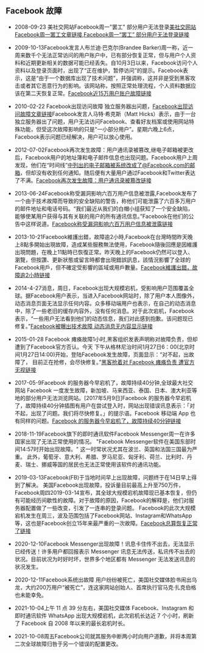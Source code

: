 ## Facebook 故障

-  2008-09-23  美社交网站Facebook周一"罢工" 部分用户无法登录[美社交网站Facebook周一罢工文章链接](http://www.chinanews.com/it/hlwxw/news/2008/09-23/1390493.shtml),[Facebook周一“罢工” 部分用户无法登录链接](https://news.pconline.com.cn/itnews/nw/0809/1427105.html)
-  2009-10-13Facebook发言人布兰迪·巴克尔(Brandee Barker)周一称，近一周来数千个无法正常访问的用户账户中，已有部分恢复正常，但与用户个人资料和近期更新相关的数据可能已经丢失。自10月3日以来，Facebook访问个人资料以及登录页面时，出现了“正在维护，暂停访问”的提示。Facebook表示，这是“由于一个数据库出现了技术问题”，并强调称，这并非是受到黑客攻击或者其它恶意行为的影响。该网站称，按照正常处理流程，个人资料数据应该在第二天恢复正常。[Facebook近15万用户账户故障链接](http://www.ccidcom.com/hulianwang/20091013/5es86MLknXNxN9Fo.html)
-  2010-02-22  Facebook出现访问故障 独立服务器出问题，[Facebook出现访问故障文章链接](https://tech.china.com/zh_cn/news/net/international/11066128/20100222/15823326.html)Facebook发言人马特·希克斯（Matt Hicks）表示，由于一台独立服务器出了问题，用户无法访问Facebook、查看好友档案或使用网站特殊功能，但受这次故障影响的只是“一小部分用户”。星期六晚上6点，Facebook表示问题已经解决，用户可以放心使用。
-  2012-07-02Facebook再次发生故障：用户通讯录被篡改,继电子邮箱被更改后，Facebook用户的地址簿和电子邮件信息也出现问题。Facebook用户上周发现，他们在“时间线”中列出的电子邮箱被系统改成了@Facebook.com的邮箱，但却没有收到任何通知。随后便有大量用户通过Facebook和Twitter表达了不满。[Facebook再次发生故障：用户通讯录被篡改链接](https://aqzt.com/bubble/12245.html)
-   2013-06-24Facebook称受漏洞影响六百万用户信息被泄露,Facebook发布了一个由于技术故障而导致的安全缺陷的警告，称他们可能泄露了六百多万用户的邮件地址和电话号码。“我们最近从我们的白帽小组获知了一个安全缺陷，能够使某用户获得与其有关联的用户的所有通讯信息。”Facebook在他们的公告中这样说道。[Facebook称受漏洞影响六百万用户信息被泄露链接](https://netsecurity.51cto.com/art/201306/400240.htm)

-   2013-10-21Facebook維護出錯，故障逾2小時,Facebook在台灣時間昨天晚上8點多開始出現故障，造成某些服務無法使用，Facebook隨後回應是因維護出現問題，在晚上11點時已恢復正常。昨天晚上的Facebook仍然可以登入、瀏覽，但按讚、更新狀態或留言時都會出現錯誤訊息，該情況影響了全球的Facebook用戶，但不確定受影響的區域或用戶數量。[Facebook維護出錯，故障逾2小時链接](https://ithome.com.tw/news/83286)


-  2014-4-27消息，周日，Facebook出现大规模宕机，受影响用户范围覆盖全球。据Facebook用户表示，当进入Facebook网站时，除了用户本人图像外，动态消息页面无法显示任何内容。众多移动端用户也表示，在自己的动态消息中，除了一些老旧的缓存内容外，没有任何消息。对于此次宕机，Facebook表示，“一些用户无法看到他们的动态信息，我们对此感到抱歉。该问题现已修复。”[Facebook被曝出技术故障 动态消息无内容显示链接](https://tech.qq.com/a/20140428/001805.htm)
-  2015-01-28  Facebook 瘫痪故障1小时,黑客组织发表声明称对故障负责，但却遭到了Facebook官方否认。今天 下午从格林尼治时间1月27日6：00(北京时间1月27日14:00)开始，登陆Facebook发生故障，页面显示：“对不起，出故障了， 目前正在抢修，会尽快修复。”[黑客抢着对 Facebook 瘫痪负责 遭官方无视链接](https://www.oschina.net/news/59178/hacker-response-to-facebook-fault)
-  2017-05-9Facebook 的服务器今早宕机了，故障持续40分钟,全球最大社交网站 Facebook 一度发生故障，新加坡、马来西亚、泰国、日本、澳大利亚等地的部分用户无法浏览网站。[2017年5月9日]Facebook 的服务器今早宕机了，故障持续40分钟插图有用户在尝试登入时，网站出现错误讯息表示：「对不起，出现了问题。我们将尽快修复。」的提示语。Facebook 移动端 App 也有同样的问题。[Facebook 的服务器今早宕机了，故障持续40分钟链接](http://www.yunweipai.com/16188.html)
-  2018-11-19Facebook旗下的即时通讯软件Facebook Messenger周一在许多国家出现了无法正常使用的情况。 "Facebook Messenger软件在美国东部时间14:57时开始出现故障。" 这一时常状况尤其在波兰、英国和法国三国最为严重。 此外，葡萄牙、意大利、希腊、罗马尼亚、匈牙利、荷兰、比利时、丹麦、瑞士、挪威等国的居民也无法正常使用该软件的通讯功能。
-  2019-03-13Facebook(FB)于当地时间早上出现故障，问题终于在14日早上得到了解决。 美国Facebook出现故障，投诉量目前最高上升至750万件，Facebook周四2019-03-14宣布，其全球大规模宕机故障现已基本恢复，但仍有可能经历间歇性的故障。对于故障的原因，Facebook的解释是，他们对服务器配置做了一些改变，引发了一连串的登录问题。 Facebook的此次大规模宕机发生在周三，波及范围包括了Facebook网站、Instagram和WhatsApp等，这也是Facebook创立15年来最严重的一次故障。[Facebook总算恢复正常了链接](http://www.it-times.com.cn/a/hulianwang/2019/0314/26641.html)
-  2020-12-10Facebook Messenger出现故障！讯息卡住传不出去，无法显示已经传送！许多用户都回报表示 Messenger 讯息无法传送，私讯传不出去的状况。目前状况为时好时坏，世界多个地区都有 Messenger 无法发送讯息的状况发生。
-  2020-12-11Facebook系统出故障 用户纷纷被死亡，美国社交媒体脸书闹出乌龙，大约200万用户“被死亡”，连这家网站创始人、首席执行官马克·扎克伯格也未能幸免。
-  2021-10-04上午 11 点 39 分左右，美国社交媒体 Facebook、Instagram 和即时通讯软件 WhatsApp 出现大规模宕机，此次宕机长达近 7 个小时，刷新了 Facebook 自 2008 年以来的最长宕机时长。
-  2021-10-08周五Facebook公司就其服务中断两小时向用户道歉，并将本周第二次全球故障归咎于另一个错误的配置更改。
